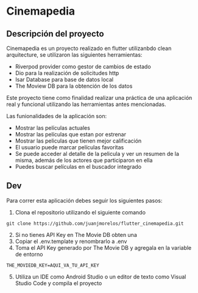 # Cinemapedia

## Descripción del proyecto
Cinemapedia es un proyecto realizado en flutter utilizanbdo clean arquitecture, se utilizaron las siguientes herramientas:
- Riverpod provider como gestor de cambios de estado
- Dio para la realización de solicitudes http
- Isar Database para base de datos local
- The Moview DB para la obtención de los datos

Este proyecto tiene como finalidad realizar una práctica de una aplicación real y funcional utilizando las herramientas antes mencionadas. 

Las funionalidades de la aplicación son:

- Mostrar las películas actuales
- Mostrar las películas que estan por estrenar
- Mostrar las peliculas que tienen mejor calificación
- El usuario puede marcar películas favoritas
- Se puede acceder al detalle de la pelicula y ver un resumen de la misma, además de los actores que participaron en ella
- Puedes buscar películas en el buscador integrado


## Dev

Para correr esta aplicación debes seguir los siguientes pasos:

1. Clona el repositorio utilizando el siguiente comando
```
git clone https://github.com/juanjmorelos/flutter_cinemapedia.git
```

2. Si no tienes API Key en The Movie DB obten una
3. Copiar el .env.template y renombrarlo a .env
4. Toma el API Key generado por The Movie DB y agregala en la variable de entorno 

```
THE_MOVIEDB_KEY=AQUI_VA_TU_API_KEY
```
5. Utiliza un IDE como Android Studio o un editor de texto como Visual Studio Code y compila el proyecto 